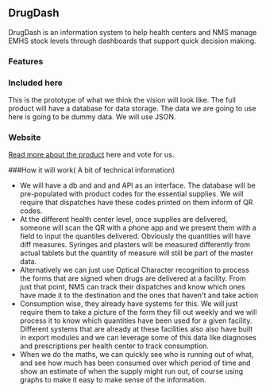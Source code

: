 ## DrugDash
DrugDash is an information system to help health centers and NMS manage EMHS stock levels through dashboards that support quick decision making.

### Features


### Included here
This is the prototype of what we think the vision will look like. The full product will have a database for data storage. The data we are going to use here is going to be dummy data. We will use JSON.


### Website
[Read more about the product][upaccelerate] here and vote for us.

###How it will work( A bit of technical information)
* We will have a db and and and API as an interface. The database will be pre-populated with product codes for the essential supplies. We will require that dispatches have these codes printed on them inform of QR codes.
* At the different health center level, once supplies are delivered, someone will scan the QR with a phone app  and we present them with a field to input the quantiles delivered. Obviously the quantities will have diff measures. Syringes and plasters will be measured differently from actual tablets but the quantity of measure will still be part of the master data.
* Alternatively we can just use Optical Character recognition to process the forms that are signed when drugs are delivered at a facility. From just that point, NMS can track their dispatches and know which ones have made it to the destination and the ones that haven't and take action
* Consumption wise, they already have  systems for this. We will just require them to take a picture of the form  they fill out weekly and we will process it to know which quantities have been used for a given facility. Different systems that are already at these facilities also  also have built in export modules and we can leverage some of this data like diagnoses and prescriptions per health center to track consumption.
* When we do the maths, we can quickly see who is running out of what, and see how much has been consumed over which period of time and show an estimate of when the supply might run out, of course using graphs to make it easy to make sense of the information.



[upaccelerate]: http://upaccelerate.co.ug/submission/drugdash/